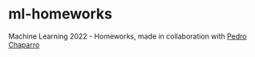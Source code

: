 # ml-homeworks
Machine Learning 2022 - Homeworks, made in collaboration with [Pedro Chaparro](https://github.com/PedroChaps)
